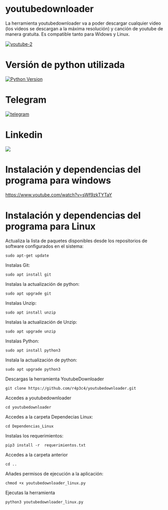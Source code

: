 # youtubedownloader
La herramienta youtubedownloader va a poder descargar cualquier video (los videos se descargan a la máxima resolución) y canción de youtube de manera gratuita. Es compatible tanto para Widows y Linux.

<a href='https://postimg.cc/DJ9rD63C' target='_blank'><img src='https://i.postimg.cc/D0ZxSpjK/youtube-2.png' border='0' alt='youtube-2'/></a>

# Versión de python utilizada

[![Python Version](https://img.shields.io/badge/python-3.11+-green)](https://www.python.org)

# Telegram

<a href='https://t.me/NoticiasCiberseguridadyCryptos' target='_blank'><img src='https://i.postimg.cc/HJ54gYft/telegram.png' border='0' alt='telegram'/></a>

# Linkedin
<a href="https://www.linkedin.com/in/rafael-peiro-calvet/"><img src="https://i.postimg.cc/8zsFGvXV/logo.jpg"></a>

# Instalación y dependencias del programa para windows

https://www.youtube.com/watch?v=sWf9zkTYTaY

# Instalación y dependencias del programa para Linux

Actualiza la lista de paquetes disponibles desde los repositorios de software configurados en el sistema:

    sudo apt-get update

Instalas Git:
    
    sudo apt install git

Instalas la actualización de python:
    
    sudo apt upgrade git

Instalas Unzip:

    sudo apt install unzip

Instalas la actualización de Unzip:
    
    sudo apt upgrade unzip
    
Instalas Python:
    
    sudo apt install python3

Instala la actualización de python:
    
    sudo apt upgrade python3

Descargas la herramienta YoutubeDownloader

    git clone https://github.com/r4p3c4/youtubedownloader.git

Accedes a youtubedownloader

    cd youtubedownloader

Accedes a la carpeta Dependecias Linux:
    
    cd Dependencias_Linux
    
Instalas los requerimientos:

    pip3 install -r  requerimientos.txt

Accedes a la carpeta anterior

    cd ..

Añades permisos de ejecución a la aplicación:

    chmod +x youtubedownloader_linux.py

Ejecutas la herramienta

    python3 youtubedownloader_linux.py



